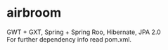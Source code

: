 airbroom
========
GWT + GXT, Spring + Spring Roo, Hibernate, JPA 2.0 <br />
For further dependency info read pom.xml.
